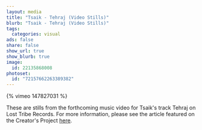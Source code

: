 ```yaml
---
layout: media
title: "Tsaik - Tehraj (Video Stills)"
blurb: "Tsaik - Tehraj (Video Stills)"
tags:
  categories: visual
ads: false
share: false
show_url: true
show_blurb: true
image:
  id: 22135868008
photoset:
  id: "72157662263389382"
---
```


{% vimeo 147827031 %}

These are stills from the forthcoming music video for Tsaik's track Tehraj on Lost Tribe Records. For more information, please see the article featured on the Creator's Project [here](http://thecreatorsproject.vice.com/en_us/blog/generative-music-video-organisms). 